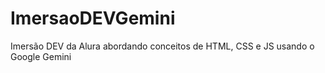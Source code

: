 # ImersaoDEVGemini
Imersão DEV da Alura abordando conceitos de HTML, CSS e JS usando o Google Gemini
